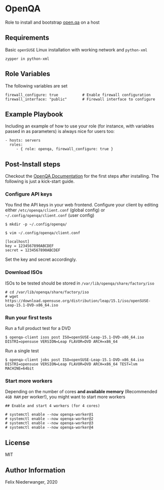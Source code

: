 OpenQA
======

Role to install and bootstrap [open.qa](OpenQA) on a host

Requirements
------------

Basic `openSUSE` Linux installation with working network and `python-xml`

    zypper in python-xml

Role Variables
--------------

The following variables are set

    firewall_configure: true           # Enable firewall configuration
    firewall_interface: "public"       # Firewall interface to configure


Example Playbook
----------------

Including an example of how to use your role (for instance, with variables passed in as parameters) is always nice for users too:

    - hosts: servers
      roles:
         - { role: openqa, firewall_configure: true }

Post-Install steps
------------------

Checkout the [OpenQA Documentation](http://open.qa/docs/#_adding_a_new_iso_to_test) for the first steps after installing. The following is just a kick-start guide.

### Configure API keys

You find the API keys in your web frontend. Configure your client by editing either `/etc/openqa/client.conf` (global config) or `~/.config/openqa/client.conf` (user config)

    $ mkdir -p ~/.config/openqa/

    $ vim ~/.config/openqa/client.conf
    
    [localhost]
    key = 1234567890ABCDEF
    secret = 1234567890ABCDEF

Set the key and secret accordingly.

### Download ISOs

ISOs to be tested should be stored in `/var/lib/openqa/share/factory/iso`

    # cd /var/lib/openqa/share/factory/iso
    # wget https://download.opensuse.org/distribution/leap/15.1/iso/openSUSE-Leap-15.1-DVD-x86_64.iso


### Run your first tests

Run a full product test for a DVD

    $ openqa-client isos post ISO=openSUSE-Leap-15.1-DVD-x86_64.iso DISTRI=opensuse VERSION=Leap FLAVOR=DVD ARCH=x86_64

Run a single test

    $ openqa-client jobs post ISO=openSUSE-Leap-15.1-DVD-x86_64.iso DISTRI=opensuse VERSION=Leap FLAVOR=DVD ARCH=x86_64 TEST=lvm MACHINE=64bit

### Start more workers

Depending on the number of cores **and available memory** (Recommended `4GB RAM` per worker!), you might want to start more workers

    ## Enable and start 4 workers (for 4 cores)
    
    # systemctl enable --now openqa-worker@1
    # systemctl enable --now openqa-worker@2
    # systemctl enable --now openqa-worker@3
    # systemctl enable --now openqa-worker@4

License
-------

MIT

Author Information
------------------

Felix Niederwanger, 2020